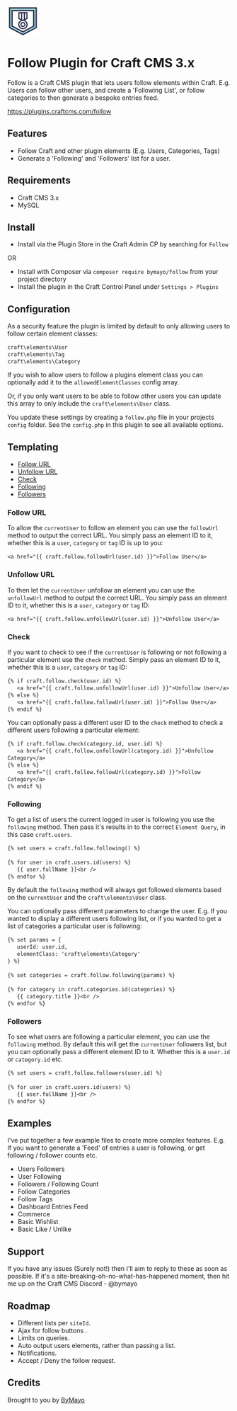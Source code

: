 <img src="https://raw.githubusercontent.com/bymayo/craft-strava-sync/master/resources/icon.png" width="70">

# Follow Plugin for Craft CMS 3.x

Follow is a Craft CMS plugin that lets users follow elements within Craft. E.g. Users can follow other users, and create a 'Following List', or follow categories to then generate a bespoke entries feed.

https://plugins.craftcms.com/follow

## Features

- Follow Craft and other plugin elements (E.g. Users, Categories, Tags)
- Generate a 'Following' and 'Followers' list for a user.

## Requirements

- Craft CMS 3.x
- MySQL

## Install

- Install via the Plugin Store in the Craft Admin CP by searching for `Follow`

OR

- Install with Composer via `composer require bymayo/follow` from your project directory
- Install the plugin in the Craft Control Panel under `Settings > Plugins`

## Configuration

As a security feature the plugin is limited by default to only allowing users to follow certain element classes:

```
craft\elements\User
craft\elements\Tag
craft\elements\Category
```

If you wish to allow users to follow a plugins element class you can optionally add it to the `allowedElementClasses` config array.

Or, if you only want users to be able to follow other users you can update this array to only include the `craft\elements\User` class.

You update these settings by creating a `follow.php` file in your projects `config` folder. See the `config.php` in this plugin to see all available options.

## Templating

- [Follow URL](#follow-url)
- [Unfollow URL](#unfollow-url)
- [Check](#check)
- [Following](#following)
- [Followers](#followers)

### Follow URL
To allow the `currentUser` to follow an element you can use the `followUrl` method to output the correct URL. You simply pass an element ID to it, whether this is a `user`, `category` or `tag` ID is up to you:

```
<a href="{{ craft.follow.followUrl(user.id) }}">Follow User</a>
```

### Unfollow URL
To then let the `currentUser` unfollow an element you can use the `unfollowUrl` method to output the correct URL. You simply pass an element ID to it, whether this is a `user`, `category` or `tag` ID:

```
<a href="{{ craft.follow.unfollowUrl(user.id) }}">Unfollow User</a>
```

### Check
If you want to check to see if the `currentUser` is following or not following a particular element use the `check` method. Simply pass an element ID to it, whether this is a `user`, `category` or `tag` ID:

```
{% if craft.follow.check(user.id) %}
   <a href="{{ craft.follow.unfollowUrl(user.id) }}">Unfollow User</a>
{% else %}
   <a href="{{ craft.follow.followUrl(user.id) }}">Follow User</a>
{% endif %}
```

You can optionally pass a different user ID to the `check` method to check a different users following a particular element:

```
{% if craft.follow.check(category.id, user.id) %}
   <a href="{{ craft.follow.unfollowUrl(category.id) }}">Unfollow Category</a>
{% else %}
   <a href="{{ craft.follow.followUrl(category.id) }}">Follow Category</a>
{% endif %}
```

### Following
To get a list of users the current logged in user is following you use the `following` method. Then pass it's results in to the correct `Element Query`, in this case `craft.users`.

```
{% set users = craft.follow.following() %}

{% for user in craft.users.id(users) %}
   {{ user.fullName }}<br />
{% endfor %}
```

By default the `following` method will always get followed elements based on the `currentUser` and the `craft\elements\User` class.

You can optionally pass different parameters to change the user. E.g. If you wanted to display a different users following list, or if you wanted to get a list of categories a particular user is following:

```
{% set params = {
   userId: user.id,
   elementClass: 'craft\elements\Category'
} %}

{% set categories = craft.follow.following(params) %}

{% for category in craft.categories.id(categories) %}
   {{ category.title }}<br />
{% endfor %}
```

### Followers
To see what users are following a particular element, you can use the `following` method. By default this will get the `currentUser` followers list, but you can optionally pass a different element ID to it. Whether this is a `user.id` or `category.id` etc.

```
{% set users = craft.follow.followers(user.id) %}

{% for user in craft.users.id(users) %}
   {{ user.fullName }}<br />
{% endfor %}
```

## Examples
I've put together a few example files to create more complex features. E.g. If you want to generate a 'Feed' of entries a user is following, or get following / follower counts etc.

- Users Followers
- User Following
- Followers / Following Count
- Follow Categories
- Follow Tags
- Dashboard Entries Feed
- Commerce 
- Basic Wishlist
- Basic Like / Unlike

## Support

If you have any issues (Surely not!) then I'll aim to reply to these as soon as possible. If it's a site-breaking-oh-no-what-has-happened moment, then hit me up on the Craft CMS Discord - @bymayo

## Roadmap

* Different lists per `siteId`.
* Ajax for follow buttons .
* Limits on queries.
* Auto output users elements, rather than passing a list.
* Notifications.
* Accept / Deny the follow request.

## Credits

Brought to you by [ByMayo](http://bymayo.co.uk)
